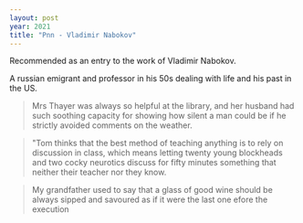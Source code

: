```yaml
---
layout: post
year: 2021
title: "Pnn - Vladimir Nabokov"
---
```


Recommended as an entry to the work of Vladimir Nabokov.

A russian emigrant and professor in his 50s dealing with life and his past in the US.

> Mrs Thayer was always so helpful at the library, and her husband had such soothing capacity for showing how silent a man could be if he strictly avoided comments on the weather.

> "Tom thinks that the best method of teaching anything is to rely on discussion in class, which means letting twenty young blockheads and two cocky neurotics discuss for fifty minutes something that neither their teacher nor they know.

> My grandfather used to say that a glass of good wine should be always sipped and savoured as if it were the last one efore the execution

